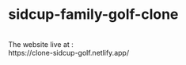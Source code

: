 # sidcup-family-golf-clone
<br>
The website live at :
<br>
https://clone-sidcup-golf.netlify.app/
<br>
